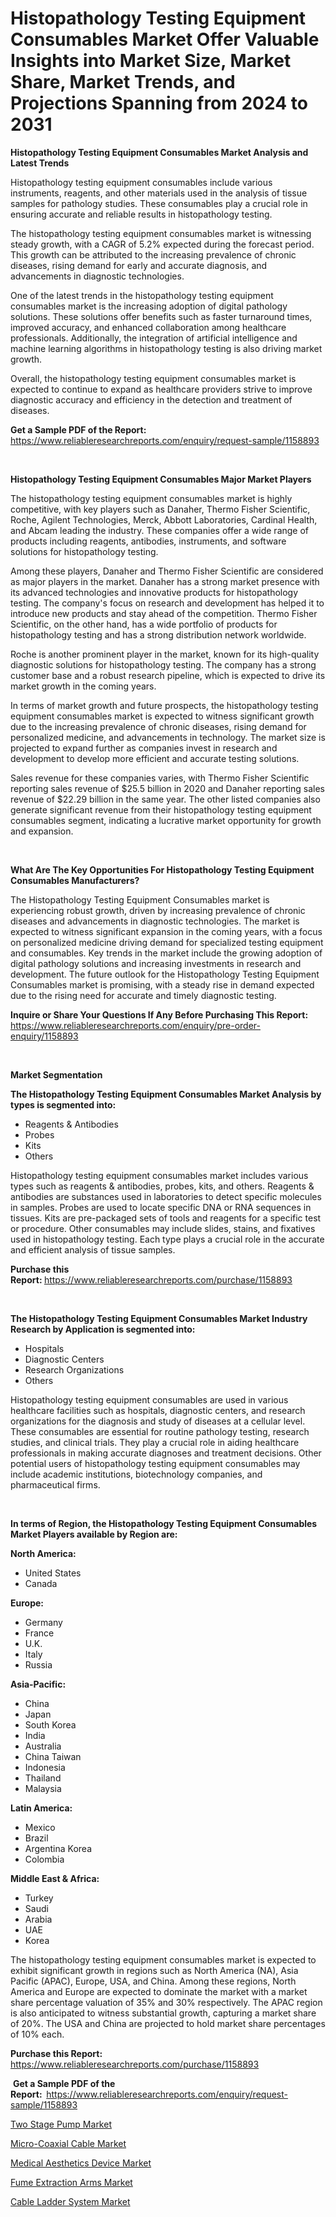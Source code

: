 <p><h1>Histopathology Testing Equipment Consumables Market Offer Valuable Insights into Market Size, Market Share, Market Trends, and Projections Spanning from 2024 to 2031</h1></p><p><strong>Histopathology Testing Equipment Consumables Market Analysis and Latest Trends</strong></p>
<p><p>Histopathology testing equipment consumables include various instruments, reagents, and other materials used in the analysis of tissue samples for pathology studies. These consumables play a crucial role in ensuring accurate and reliable results in histopathology testing.</p><p>The histopathology testing equipment consumables market is witnessing steady growth, with a CAGR of 5.2% expected during the forecast period. This growth can be attributed to the increasing prevalence of chronic diseases, rising demand for early and accurate diagnosis, and advancements in diagnostic technologies.</p><p>One of the latest trends in the histopathology testing equipment consumables market is the increasing adoption of digital pathology solutions. These solutions offer benefits such as faster turnaround times, improved accuracy, and enhanced collaboration among healthcare professionals. Additionally, the integration of artificial intelligence and machine learning algorithms in histopathology testing is also driving market growth.</p><p>Overall, the histopathology testing equipment consumables market is expected to continue to expand as healthcare providers strive to improve diagnostic accuracy and efficiency in the detection and treatment of diseases.</p></p>
<p><strong>Get a Sample PDF of the Report:&nbsp;</strong> <a href="https://www.reliableresearchreports.com/enquiry/request-sample/1158893">https://www.reliableresearchreports.com/enquiry/request-sample/1158893</a></p>
<p>&nbsp;</p>
<p><strong>Histopathology Testing Equipment Consumables Major Market Players</strong></p>
<p><p>The histopathology testing equipment consumables market is highly competitive, with key players such as Danaher, Thermo Fisher Scientific, Roche, Agilent Technologies, Merck, Abbott Laboratories, Cardinal Health, and Abcam leading the industry. These companies offer a wide range of products including reagents, antibodies, instruments, and software solutions for histopathology testing.</p><p>Among these players, Danaher and Thermo Fisher Scientific are considered as major players in the market. Danaher has a strong market presence with its advanced technologies and innovative products for histopathology testing. The company's focus on research and development has helped it to introduce new products and stay ahead of the competition. Thermo Fisher Scientific, on the other hand, has a wide portfolio of products for histopathology testing and has a strong distribution network worldwide.</p><p>Roche is another prominent player in the market, known for its high-quality diagnostic solutions for histopathology testing. The company has a strong customer base and a robust research pipeline, which is expected to drive its market growth in the coming years.</p><p>In terms of market growth and future prospects, the histopathology testing equipment consumables market is expected to witness significant growth due to the increasing prevalence of chronic diseases, rising demand for personalized medicine, and advancements in technology. The market size is projected to expand further as companies invest in research and development to develop more efficient and accurate testing solutions.</p><p>Sales revenue for these companies varies, with Thermo Fisher Scientific reporting sales revenue of $25.5 billion in 2020 and Danaher reporting sales revenue of $22.29 billion in the same year. The other listed companies also generate significant revenue from their histopathology testing equipment consumables segment, indicating a lucrative market opportunity for growth and expansion.</p></p>
<p>&nbsp;</p>
<p><strong>What Are The Key Opportunities For Histopathology Testing Equipment Consumables Manufacturers?</strong></p>
<p><p>The Histopathology Testing Equipment Consumables market is experiencing robust growth, driven by increasing prevalence of chronic diseases and advancements in diagnostic technologies. The market is expected to witness significant expansion in the coming years, with a focus on personalized medicine driving demand for specialized testing equipment and consumables. Key trends in the market include the growing adoption of digital pathology solutions and increasing investments in research and development. The future outlook for the Histopathology Testing Equipment Consumables market is promising, with a steady rise in demand expected due to the rising need for accurate and timely diagnostic testing.</p></p>
<p><strong>Inquire or Share Your Questions If Any Before Purchasing This Report:</strong> <a href="https://www.reliableresearchreports.com/enquiry/pre-order-enquiry/1158893">https://www.reliableresearchreports.com/enquiry/pre-order-enquiry/1158893</a></p>
<p>&nbsp;</p>
<p><strong>Market Segmentation</strong></p>
<p><strong>The Histopathology Testing Equipment Consumables Market Analysis by types is segmented into:</strong></p>
<p><ul><li>Reagents & Antibodies</li><li>Probes</li><li>Kits</li><li>Others</li></ul></p>
<p><p>Histopathology testing equipment consumables market includes various types such as reagents & antibodies, probes, kits, and others. Reagents & antibodies are substances used in laboratories to detect specific molecules in samples. Probes are used to locate specific DNA or RNA sequences in tissues. Kits are pre-packaged sets of tools and reagents for a specific test or procedure. Other consumables may include slides, stains, and fixatives used in histopathology testing. Each type plays a crucial role in the accurate and efficient analysis of tissue samples.</p></p>
<p><strong>Purchase this Report:&nbsp;</strong><a href="https://www.reliableresearchreports.com/purchase/1158893">https://www.reliableresearchreports.com/purchase/1158893</a></p>
<p>&nbsp;</p>
<p><strong>The Histopathology Testing Equipment Consumables Market Industry Research by Application is segmented into:</strong></p>
<p><ul><li>Hospitals</li><li>Diagnostic Centers</li><li>Research Organizations</li><li>Others</li></ul></p>
<p><p>Histopathology testing equipment consumables are used in various healthcare facilities such as hospitals, diagnostic centers, and research organizations for the diagnosis and study of diseases at a cellular level. These consumables are essential for routine pathology testing, research studies, and clinical trials. They play a crucial role in aiding healthcare professionals in making accurate diagnoses and treatment decisions. Other potential users of histopathology testing equipment consumables may include academic institutions, biotechnology companies, and pharmaceutical firms.</p></p>
<p>&nbsp;</p>
<p><strong>In terms of Region, the Histopathology Testing Equipment Consumables Market Players available by Region are:</strong></p>
<p>
    <p> <strong> North America: </strong>
        <ul>
            <li>United States</li>
            <li>Canada</li>
        </ul>
        </p> 
    <p> <strong> Europe: </strong>
        <ul>
            <li>Germany</li>
            <li>France</li>
            <li>U.K.</li>
            <li>Italy</li>
            <li>Russia</li>
        </ul>
        </p> 
    <p> <strong> Asia-Pacific: </strong>
        <ul>
            <li>China</li>
            <li>Japan</li>
            <li>South Korea</li>
            <li>India</li>
            <li>Australia</li>
            <li>China Taiwan</li>
            <li>Indonesia</li>
            <li>Thailand</li>
            <li>Malaysia</li>
        </ul>
        </p> 
    <p> <strong> Latin America: </strong>
        <ul>
            <li>Mexico</li>
            <li>Brazil</li>
            <li>Argentina Korea</li>
            <li>Colombia</li>
        </ul>
        </p> 
    <p> <strong> Middle East & Africa: </strong>
        <ul>
            <li>Turkey</li>
            <li>Saudi</li>
            <li>Arabia</li>
            <li>UAE</li>
            <li>Korea</li>
        </ul>
    </p>
    </p>
<p><p>The histopathology testing equipment consumables market is expected to exhibit significant growth in regions such as North America (NA), Asia Pacific (APAC), Europe, USA, and China. Among these regions, North America and Europe are expected to dominate the market with a market share percentage valuation of 35% and 30% respectively. The APAC region is also anticipated to witness substantial growth, capturing a market share of 20%. The USA and China are projected to hold market share percentages of 10% each.</p></p>
<p><strong>Purchase this Report: </strong><a href="https://www.reliableresearchreports.com/purchase/1158893">https://www.reliableresearchreports.com/purchase/1158893</a></p>
<p>&nbsp;<strong>Get a Sample PDF of the Report:&nbsp;&nbsp;</strong><a href="https://www.reliableresearchreports.com/enquiry/request-sample/1158893">https://www.reliableresearchreports.com/enquiry/request-sample/1158893</a></p>
<p><strong></strong></p>
<p><p><a href="https://medium.com/@pierstaylor668/two-stage-pump-market-outlook-industry-overview-and-forecast-2024-to-2031-7ed566f8108c">Two Stage Pump Market</a></p><p><a href="https://github.com/ChiragRp1/Market-Research-Report-List-3/blob/main/micro-coaxial-cable-market.md">Micro-Coaxial Cable Market</a></p><p><a href="https://github.com/abdelrhmankishk22/Market-Research-Report-List-3/blob/main/medical-aesthetics-device-market.md">Medical Aesthetics Device Market</a></p><p><a href="https://medium.com/@pierstaylor668/fume-extraction-arms-market-size-reveals-the-best-marketing-channels-in-global-industry-0d4f2b9a8b87">Fume Extraction Arms Market</a></p><p><a href="https://medium.com/@pierstaylor668/cable-ladder-system-nbsp-market-focuses-on-market-share-size-and-projected-forecast-till-2031-8fb5d3307d28">Cable Ladder System Market</a></p></p>